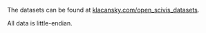 The datasets can be found at [klacansky.com/open_scivis_datasets](http://klacansky.com/open_scivis_datasets).

All data is little-endian.
